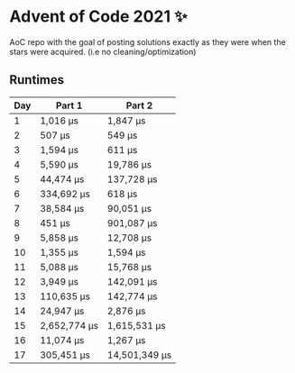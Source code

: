 # Advent of Code 2021 ✨

AoC repo with the goal of posting solutions exactly as they were when the stars were acquired. (i.e no cleaning/optimization)

## Runtimes
|   Day | Part 1       | Part 2        |
|-------|--------------|---------------|
|     1 | 1,016 µs     | 1,847 µs      |
|     2 | 507 µs       | 549 µs        |
|     3 | 1,594 µs     | 611 µs        |
|     4 | 5,590 µs     | 19,786 µs     |
|     5 | 44,474 µs    | 137,728 µs    |
|     6 | 334,692 µs   | 618 µs        |
|     7 | 38,584 µs    | 90,051 µs     |
|     8 | 451 µs       | 901,087 µs    |
|     9 | 5,858 µs     | 12,708 µs     |
|    10 | 1,355 µs     | 1,594 µs      |
|    11 | 5,088 µs     | 15,768 µs     |
|    12 | 3,949 µs     | 142,091 µs    |
|    13 | 110,635 µs   | 142,774 µs    |
|    14 | 24,947 µs    | 2,876 µs      |
|    15 | 2,652,774 µs | 1,615,531 µs  |
|    16 | 11,074 µs    | 1,267 µs      |
|    17 | 305,451 µs   | 14,501,349 µs |